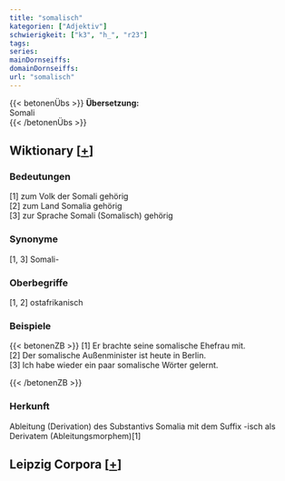 ```yaml
---
title: "somalisch"
kategorien: ["Adjektiv"]
schwierigkeit: ["k3", "h_", "r23"]
tags:
series:
mainDornseiffs:
domainDornseiffs:
url: "somalisch"
---
```


{{< betonenÜbs >}}
**Übersetzung:**  
Somali  
{{< /betonenÜbs >}}

## Wiktionary [[+](https://de.wiktionary.org/wiki/somalisch)]

### Bedeutungen
[1] zum Volk der Somali gehörig  
[2] zum Land Somalia gehörig  
[3] zur Sprache Somali (Somalisch) gehörig  

### Synonyme
[1, 3] Somali-  

### Oberbegriffe
[1, 2] ostafrikanisch  

### Beispiele
{{< betonenZB >}}
[1] Er brachte seine somalische Ehefrau mit.  
[2] Der somalische Außenminister ist heute in Berlin.  
[3] Ich habe wieder ein paar somalische Wörter gelernt.  

{{< /betonenZB >}}
### Herkunft
Ableitung (Derivation) des Substantivs Somalia mit dem Suffix -isch als Derivatem (Ableitungsmorphem)[1]  


## Leipzig Corpora [[+](https://corpora.uni-leipzig.de/en/res?word=somalisch&corpusId=deu_newscrawl-public_2018)]

